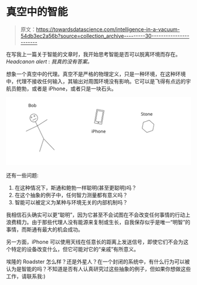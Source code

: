 # 真空中的智能

> 原文：<https://towardsdatascience.com/intelligence-in-a-vacuum-54db3ec2a56b?source=collection_archive---------30----------------------->

在写我上一篇关于智能的文章时，我开始思考智能是否可以脱离环境而存在。 *Headcanon alert* : *我真的没有答案。*

想象一个真空中的代理。真空不是严格的物理定义，只是一种环境，在这种环境中，代理不接收任何输入，其输出对周围环境没有影响。它可以是飞得有点远的宇航员鲍勃，或者是 iPhone，或者只是一块石头。

![](img/274d4114f50c2c9b039a79a24446fa47.png)

还有一些问题:

1.  在这种情况下，斯通和鲍勃一样聪明(甚至更聪明)吗？
2.  在这个抽象的例子中，任何智力测量都有意义吗？
3.  智能可以被定义为某种与环境无关的内部机制吗？

我相信石头确实可以更“聪明”，因为它甚至不会试图在不会改变任何事情的行动上浪费精力。由于那些代理人没有能源来复制或生长，自我保存似乎是唯一“明智”的事情，而斯通有最大的机会成功。

另一方面，iPhone 可以使用天线在任意长的距离上发送信号，即使它们不会为这个特定的设备改变什么，但它可能对它的“亲戚”有所意义。

埃隆的 Roadster 怎么样？还是外星人？在一个封闭的系统中，有什么行为可以被认为是智能的吗？不知道是否有人认真研究过这些抽象的例子，但如果你想做这些工作，请联系我:)